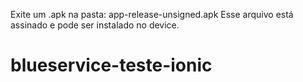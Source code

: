 Exite um .apk na pasta: app-release-unsigned.apk
Esse arquivo está assinado e pode ser instalado no device.

# blueservice-teste-ionic
